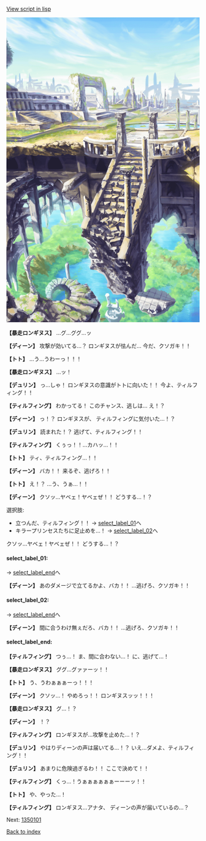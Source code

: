 [View script in lisp](../scripts/1341003.txt)

![antiquity.png](../images/backgrounds/antiquity.png)

**【暴走ロンギヌス】**
…グ…ググ…ッ

**【ディーン】**
攻撃が効いてる…？
ロンギヌスが怯んだ…
今だ、クソガキ！！

**【トト】**
…う…うわーっ！！！

**【暴走ロンギヌス】**
…ッ！

**【デュリン】**
っ…しゃ！
ロンギヌスの意識がトトに向いた！！
今よ、ティルフィング！！

**【ティルフィング】**
わかってる！
このチャンス、逃しは…
え！？

**【ディーン】**
っ！？
ロンギヌスが、
ティルフィングに気付いた…！？

**【デュリン】**
読まれた！？
逃げて、ティルフィング！！

**【ティルフィング】**
くぅっ！！…カハッ…！！

**【トト】**
ティ、ティルフィング…！！

**【ディーン】**
バカ！！
来るぞ、逃げろ！！

**【トト】**
え！？
…う、うぁ…！！

**【ディーン】**
クソッ…ヤベェ！ヤベェぜ！！
どうする…！？

選択肢:
- 立つんだ、ティルフィング！！ → [select_label_01](#select_label_01)へ
- キラープリンセスたちに足止めを…！ → [select_label_02](#select_label_02)へ

クソッ…ヤベェ！ヤベェぜ！！
どうする…！？

#### select_label_01:
 → [select_label_end](#select_label_end)へ

**【ディーン】**
あのダメージで立てるかよ、バカ！！
…逃げろ、クソガキ！！

#### select_label_02:
 → [select_label_end](#select_label_end)へ

**【ディーン】**
間に合うわけ無ぇだろ、バカ！！
…逃げろ、クソガキ！！

#### select_label_end:

**【ティルフィング】**
つぅ…！
ま、間に合わない…！
に、逃げて…！

**【暴走ロンギヌス】**
ググ…グァァーッ！！

**【トト】**
う、うわぁぁぁーっ！！！

**【ディーン】**
クソッ…！
やめろっ！！
ロンギヌスッッ！！！

**【暴走ロンギヌス】**
グ…！？

**【ディーン】**
！？

**【ティルフィング】**
ロンギヌスが…攻撃を止めた…！？

**【デュリン】**
やはりディーンの声は届いてる…！？
いえ…ダメよ、ティルフィング！！

**【デュリン】**
あまりに危険過ぎるわ！！
ここで決めて！！

**【ティルフィング】**
くっ…！うぁぁぁぁぁぁーーーッ！！

**【トト】**
や、やった…！

**【ティルフィング】**
ロンギヌス…アナタ、
ディーンの声が届いているの…？

Next: [1350101](1350101.md)

[Back to index](index.md)
